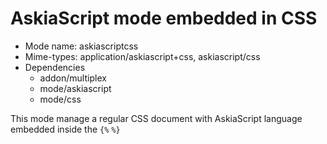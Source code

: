 # AskiaScript mode embedded in CSS

* Mode name: askiascriptcss
* Mime-types: application/askiascript+css, askiascript/css
* Dependencies
    * addon/multiplex
    * mode/askiascript
    * mode/css
 
This mode manage a regular CSS document with AskiaScript language embedded inside the `{%` `%}`  
